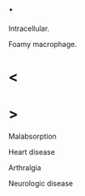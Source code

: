 # .

Intracellular.

Foamy macrophage.

# <

# >

Malabsorption

Heart disease

Arthralgia

Neurologic disease
